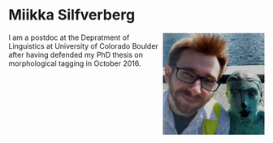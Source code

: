 # Miikka Silfverberg

<img src="me1.jpg" alt="Photo" width="200" align="right"/> I am a postdoc at the Depratment of Linguistics at University of Colorado Boulder after having defended my PhD thesis on morphological tagging in October 2016. 
